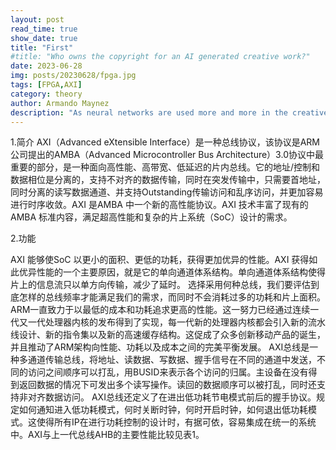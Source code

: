 ```yaml
---
layout: post
read_time: true
show_date: true   
title: "First"  
#title: "Who owns the copyright for an AI generated creative work?"
date: 2023-06-28  
img: posts/20230628/fpga.jpg 
tags: [FPGA,AXI]  
category: theory
author: Armando Maynez
description: "As neural networks are used more and more in the creative process, text, images and even music are now created by AI, but who owns the copyright for those works?"
---
```

1.简介
AXI（Advanced eXtensible Interface）是一种总线协议，该协议是ARM公司提出的AMBA（Advanced Microcontroller Bus Architecture）3.0协议中最重要的部分，是一种面向高性能、高带宽、低延迟的片内总线。它的地址/控制和数据相位是分离的，支持不对齐的数据传输，同时在突发传输中，只需要首地址，同时分离的读写数据通道、并支持Outstanding传输访问和乱序访问，并更加容易进行时序收敛。AXI 是AMBA 中一个新的高性能协议。AXI 技术丰富了现有的AMBA 标准内容，满足超高性能和复杂的片上系统（SoC）设计的需求。

2.功能

AXI 能够使SoC 以更小的面积、更低的功耗，获得更加优异的性能。AXI 获得如此优异性能的一个主要原因，就是它的单向通道体系结构。单向通道体系结构使得片上的信息流只以单方向传输，减少了延时。
选择采用何种总线，我们要评估到底怎样的总线频率才能满足我们的需求，而同时不会消耗过多的功耗和片上面积。ARM一直致力于以最低的成本和功耗追求更高的性能。这一努力已经通过连续一代又一代处理器内核的发布得到了实现，每一代新的处理器内核都会引入新的流水线设计、新的指令集以及新的高速缓存结构。这促成了众多创新移动产品的诞生，并且推动了ARM架构向性能、功耗以及成本之间的完美平衡发展。
AXI总线是一种多通道传输总线，将地址、读数据、写数据、握手信号在不同的通道中发送，不同的访问之间顺序可以打乱，用BUSID来表示各个访问的归属。主设备在没有得到返回数据的情况下可发出多个读写操作。读回的数据顺序可以被打乱，同时还支持非对齐数据访问。
AXI总线还定义了在进出低功耗节电模式前后的握手协议。规定如何通知进入低功耗模式，何时关断时钟，何时开启时钟，如何退出低功耗模式。这使得所有IP在进行功耗控制的设计时，有据可依，容易集成在统一的系统中。AXI与上一代总线AHB的主要性能比较见表1。

<!-- ![](image/2023-06-27-FPGA-AXI/404.jpg) -->

<!-- Recently I was [reading an article](https://www.rollingstone.com/music/music-features/nirvana-kurt-cobain-ai-song-1146444/) about a cool project that intends to have a neural network create songs of the late club of the 27 (artists that have tragically died at age 27 or near, and in the height of their respective careers), artists such as Amy Winehouse, Jimmy Hendrix, Curt Cobain and Jim Morrison.

<iframe width="560" height="315" src="https://www.youtube.com/embed/tjzOzuKQhSM" title="YouTube video player" frameborder="0" allow="accelerometer; autoplay; clipboard-write; encrypted-media; gyroscope; picture-in-picture" allowfullscreen></iframe>

The project was created by [Over the Bridge](https://overthebridge.org), an organization dedicated to increase awareness on mental health and substance abuse in the music industry, trying to denormalize and remove the glamour around such illnesses within the music community.

They are using Google's [Magenta](https://magenta.tensorflow.org), which is a neural network that precisely was conceived to explore the role of machine learning within the creative process. Magenta has been used to create a brand new "Beatles" song or even there was a band that [used it to write a full album](https://arstechnica.com/gaming/2019/08/yachts-chain-tripping-is-a-new-landmark-for-ai-music-an-album-that-doesnt-suck/) in 2019.

So, while reading the article, my immediate thought was: who owns the copyright of these new songs?

Think about it, imagine one of this new songs becomes a massive hit with millions of youtube views and spotify streams, who can claim the royalties generated?

At first it seems quite simple, *Over the Bridge* should be the ones reaping the benefits, since they are the ones who had the idea, gathered the data and then fed the neural network to get the "work of art". But in a second thought, didn't the original artists provide the basis for the work the neural network generated? shouldn't their state get credit? what about Google whose tool was used, should they get credit too?

Neural networks have been also used to create poetry, paintings and to write news articles, but how do they do it? A computer program developed for machine learning purposes is an algorithm that "learns" from data to make future decisions. When applied to art, music and literary works, machine learning algorithms are actually learning from some input data to generate a new piece of work, making independent decisions throughout the process to determine what the new work looks like. An important feature of this is that while programmers can set the parameters, the work is actually generated by the neural network itself, in a process akin to the thought processes of humans.

Now, creative works qualify for copyright protection if they are original, with most definitions of originality requiring a human author. Most jurisdictions, including [Spain](https://www.wipo.int/wipolex/en/details.jsp?id=1319) and [Germany](https://dejure.org/gesetze/UrhG/7.html), specifically state that only works created by a human can be protected by [copyright](https://www.wipo.int/copyright/en/). In the United States, for example, [the Copyright Office has declared](https://copyright.gov/comp3/chap300/ch300-copyrightable-authorship.pdf) that it will “register an original work of authorship, provided that the work was created by a human being.”

So as we currently stand, a human author is required to grant a copyright, which makes sense, there is no point of having a neural network be the beneficiary of royalties of a creative work (no bank would open an account for them anyways, lol).

I think amendments have to be made to the law to ensure that the person who undertook all the arrangements necessary for the work to be created by the neural network gets the credit but also we need to modify copyright law to ensure the original authors of the body of work used as data input to produce the new piece get their corresponding share of credit. This will get messy if someone uses for example the #1 song of every month in a decade to create the decade song, then there would be as many as 120 different artists to credit.

`<tweet>`In a computer generated artistic work, both the person who undertook all the arrangements necessary for its creation as well as the original authors of the data input need to be credited.`</tweet>`

There will still be some ambiguity as to who undertook the arrangements necessary, only the one who gathered the data and pressed the button to let the network learn, or does the person who created the neural network's model also get credit? Shall we go all the way and say that even the programmer of the neural network gets some credit as well?

There are some countries, in particular the UK where some progress has been made to amend copyright laws to cater for computer generated works of art, but I believe this is one of those fields where technology will surpass our law making capacity and we will live under a grey area for a while, and maybe this is just what we need, by having these works ending up free for use by anyone in the world, perhaps a new model for remunerating creative work can be established, one that does not require commercial success to be necessary for artists to make a living, and thus they can become free to explore their art.

`<tweet>`Perhaps a new model for remunerating creative work can be established, one that does not require commercial success to be necessary for artists to make a living.`</tweet>`

![The next Rembrandt](./assets/img/posts/20210420/post8-rembrandt2.jpg)
`<small>`[The Next Rembrandt](https://www.jwt.com/en/work/thenextrembrandt) is a computer-generated 3-D–printed painting developed by a facial-recognition algorithm that scanned data from 346 known paintings by the Dutch painter in a process lasting 18 months. The portrait is based on 168,263 fragments from Rembrandt’s works.`</small>` -->
